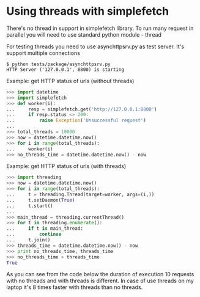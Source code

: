 # Using threads with simplefetch

There's no thread in support in simplefetch library. To run many request in parallel you will need to use 
standard python module - thread

For testing threads you need to use asynchttpsrv.py as test server. It's support multiple connections

```
$ python tests/package/asynchttpsrv.py
HTTP Server ('127.0.0.1', 8800) is starting
```

Example: get HTTP status of urls (without threads)

```python
>>> import datetime
>>> import simplefetch
>>> def worker(i):
...     resp = simplefetch.get('http://127.0.0.1:8800')
...     if resp.status <> 200:
...         raise Exception('Unsuccessful request')
...
>>> total_threads = 10000
>>> now = datetime.datetime.now()
>>> for i in range(total_threads):
...     worker(i)
>>> no_threads_time = datetime.datetime.now() - now

```

Example: get HTTP status of urls (with threads)

```python
>>> import threading
>>> now = datetime.datetime.now()
>>> for i in range(total_threads):
...     t = threading.Thread(target=worker, args=(i,))
...     t.setDaemon(True)
...     t.start()
...
>>> main_thread = threading.currentThread()
>>> for t in threading.enumerate():
...     if t is main_thread:
...         continue
...     t.join()
>>> threads_time = datetime.datetime.now() - now
>>> print no_threads_time, threads_time
>>> no_threads_time > threads_time
True

```
As you can see from the code below the duration of execution 10 requests with no threads and 
with threads is different. In case of use threads on my laptop it's 8 times faster with threads 
than no threads.

